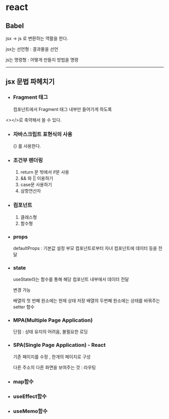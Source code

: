 # react

## Babel

jsx -> js 로 변환하는 역활을 한다.

jsx는 선언형 : 결과물을 선언

js는 명령형 : 어떻게 만들지 방법을 명령

---

## jsx 문법 파헤치기

- ### Fragment 태그

  컴포넌트에서 Fragment 태그 내부만 들어가게 하도록

<></>로 축약해서 쓸 수 있다.

- ### 자바스크립트 표현식의 사용

  {} 를 사용한다.

- ### 조건부 렌더링

  1. return 문 밖에서 if문 사용
  2. && 와 || 이용하기
  3. case문 사용하기
  4. 삼항연산자

- ### 컴포넌트

  1. 클래스형
  2. 함수형

- ### props
  defaultProps : 기본값 설정
  부모 컴포넌트로부터 자녀 컴포넌트에 데이터 등을 전달
- ### state

  useState라는 함수를 통해 해당 컴포넌트 내부에서 데이터 전달

  변경 가능

  배열의 첫 번째 원소에는 현재 상태 저장 배열의 두번째 원소에는 상태를 바꿔주는 setter 함수

- ### MPA(Multiple Page Application)
  단점 : 상태 유지의 어려움, 불필요한 로딩
- ### SPA(Single Page Application) - React
  기존 페이지를 수정 , 한개의 페이지로 구성
  
  다른 주소의 다른 화면을 보여주는 것 : 라우팅
- ### map함수

- ### useEffect함수

- ### useMemo함수
